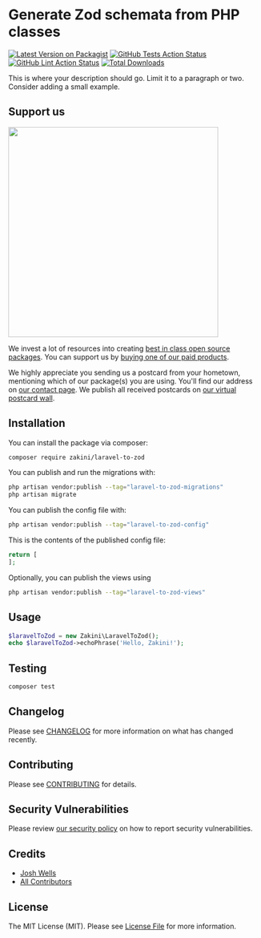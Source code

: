 # Generate Zod schemata from PHP classes

[![Latest Version on Packagist](https://img.shields.io/packagist/v/zakini/laravel-to-zod.svg?style=flat-square)](https://packagist.org/packages/zakini/laravel-to-zod)
[![GitHub Tests Action Status](https://img.shields.io/github/actions/workflow/status/zakini/laravel-to-zod/test.yml?branch=main&label=tests&style=flat-square)](https://github.com/zakini/laravel-to-zod/actions?query=workflow%3Atest+branch%3Amain)
[![GitHub Lint Action Status](https://img.shields.io/github/actions/workflow/status/zakini/laravel-to-zod/lint.yml?branch=main&label=lint&style=flat-square)](https://github.com/zakini/laravel-to-zod/actions?query=workflow%3Alint+branch%3Amain)
[![Total Downloads](https://img.shields.io/packagist/dt/zakini/laravel-to-zod.svg?style=flat-square)](https://packagist.org/packages/zakini/laravel-to-zod)

This is where your description should go. Limit it to a paragraph or two. Consider adding a small example.

## Support us

[<img src="https://github-ads.s3.eu-central-1.amazonaws.com/laravel-to-zod.jpg?t=1" width="419px" />](https://spatie.be/github-ad-click/laravel-to-zod)

We invest a lot of resources into creating [best in class open source packages](https://spatie.be/open-source). You can support us by [buying one of our paid products](https://spatie.be/open-source/support-us).

We highly appreciate you sending us a postcard from your hometown, mentioning which of our package(s) you are using. You'll find our address on [our contact page](https://spatie.be/about-us). We publish all received postcards on [our virtual postcard wall](https://spatie.be/open-source/postcards).

## Installation

You can install the package via composer:

```bash
composer require zakini/laravel-to-zod
```

You can publish and run the migrations with:

```bash
php artisan vendor:publish --tag="laravel-to-zod-migrations"
php artisan migrate
```

You can publish the config file with:

```bash
php artisan vendor:publish --tag="laravel-to-zod-config"
```

This is the contents of the published config file:

```php
return [
];
```

Optionally, you can publish the views using

```bash
php artisan vendor:publish --tag="laravel-to-zod-views"
```

## Usage

```php
$laravelToZod = new Zakini\LaravelToZod();
echo $laravelToZod->echoPhrase('Hello, Zakini!');
```

## Testing

```bash
composer test
```

## Changelog

Please see [CHANGELOG](CHANGELOG.md) for more information on what has changed recently.

## Contributing

Please see [CONTRIBUTING](CONTRIBUTING.md) for details.

## Security Vulnerabilities

Please review [our security policy](../../security/policy) on how to report security vulnerabilities.

## Credits

- [Josh Wells](https://github.com/zakini)
- [All Contributors](../../contributors)

## License

The MIT License (MIT). Please see [License File](LICENSE.md) for more information.

